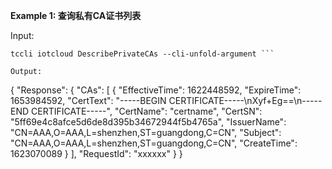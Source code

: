 **Example 1: 查询私有CA证书列表**



Input: 

```
tccli iotcloud DescribePrivateCAs --cli-unfold-argument ```

Output: 
```
{
    "Response": {
        "CAs": [
            {
                "EffectiveTime": 1622448592,
                "ExpireTime": 1653984592,
                "CertText": "-----BEGIN CERTIFICATE-----\nXyf+Eg==\n-----END CERTIFICATE-----",
                "CertName": "certname",
                "CertSN": "5ff69e4c8afce5d6de8d395b34672944f5b4765a",
                "IssuerName": "CN=AAA,O=AAA,L=shenzhen,ST=guangdong,C=CN",
                "Subject": "CN=AAA,O=AAA,L=shenzhen,ST=guangdong,C=CN",
                "CreateTime": 1623070089
            }
        ],
        "RequestId": "xxxxxx"
    }
}
```

